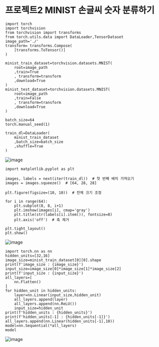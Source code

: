 # 프로젝트2 MINIST 손글씨 숫자 분류하기

```
import torch
import torchvision
from torchvision import transforms
from torch.utils.data import DataLoader,TensorDataset
image_path='./'
transform= transforms.Compose(
    [transforms.ToTensor()]
)

minist_train_dataset=torchvision.datasets.MNIST(
    root=image_path
    ,train=True
    , transform=transform
    ,download=True
)
minist_test_dataset=torchvision.datasets.MNIST(
    root=image_path
    ,train=False
    , transform=transform
    ,download=True
)

batch_size=64
torch.manual_seed(1)

train_dl=DataLoader(
    minist_train_dataset
    ,batch_size=batch_size
    ,shuffle=True
)
```
![image](https://github.com/user-attachments/assets/7166818f-2f7b-401e-9600-70220610e1e4)

```
import matplotlib.pyplot as plt

images, labels = next(iter(train_dl))  # 첫 번째 배치 가져오기
images = images.squeeze()  # [64, 28, 28]

plt.figure(figsize=(10, 10))  # 전체 크기 조정

for i in range(64):
    plt.subplot(8, 8, i+1)
    plt.imshow(images[i], cmap='gray')
    plt.title(str(labels[i].item()), fontsize=8)
    plt.axis('off')  # 축 제거

plt.tight_layout()
plt.show()
```
![image](https://github.com/user-attachments/assets/b40e782d-649e-49af-aa32-345d4d73134e)

```
import torch.nn as nn
hidden_units=[32,16]
image_size=minist_train_dataset[0][0].shape
print(f'image_size : {image_size}')
input_size=image_size[0]*image_size[1]*image_size[2]
print(f'input_size : {input_size}')
all_layers=[
    nn.Flatten()
]
for hidden_unit in hidden_units:
    layer=nn.Linear(input_size,hidden_unit)
    all_layers.append(layer)
    all_layers.append(nn.ReLU())
    input_size=hidden_unit
print(f'hidden_units : {hidden_units}')
print(f'hidden_units[-1] : {hidden_units[-1]}')
all_layers.append(nn.Linear(hidden_units[-1],10))
model=nn.Sequential(*all_layers)
model
```
![image](https://github.com/user-attachments/assets/c99b0c9c-18d4-46b2-899e-91fc516d1a5f)
